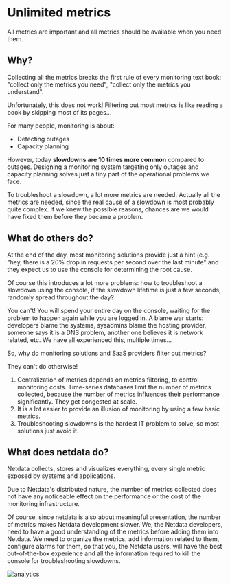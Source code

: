 # Unlimited metrics

All metrics are important and all metrics should be available when you need them.  

## Why?

Collecting all the metrics breaks the first rule of every monitoring text book: "collect only the metrics you need", "collect only the metrics you understand".

Unfortunately, this does not work! Filtering out most metrics is like reading a book by skipping most of its pages...

For many people, monitoring is about:

- Detecting outages
- Capacity planning

However, today **slowdowns are 10 times more common** compared to outages. Designing a monitoring system targeting only outages and capacity planning solves just a tiny part of the operational problems we face.

To troubleshoot a slowdown, a lot more metrics are needed. Actually all the metrics are needed, since the real cause of a slowdown is most probably quite complex. If we knew the possible reasons, chances are we would have fixed them before they became a problem.

## What do others do?

At the end of the day, most monitoring solutions provide just a hint (e.g. "hey, there is a 20% drop in requests per second over the last minute" and they expect us to use the console for determining the root cause.

Of course this introduces a lot more problems: how to troubleshoot a slowdown using the console, if the slowdown lifetime is just a few seconds, randomly spread throughout the day?

You can't! You will spend your entire day on the console, waiting for the problem to happen again while you are logged in. A blame war starts: developers blame the systems, sysadmins blame the hosting provider, someone says it is a DNS problem, another one believes it is network related, etc. We have all experienced this, multiple times...

So, why do monitoring solutions and SaaS providers filter out metrics?

They can't do otherwise!

1. Centralization of metrics depends on metrics filtering, to control monitoring costs. Time-series databases limit the number of metrics collected, because the number of metrics influences their performance significantly. They get congested at scale.
2. It is a lot easier to provide an illusion of monitoring by using a few basic metrics.
3. Troubleshooting slowdowns is the hardest IT problem to solve, so most solutions just avoid it.

## What does netdata do?

Netdata collects, stores and visualizes everything, every single metric exposed by systems and applications.

Due to Netdata's distributed nature, the number of metrics collected does not have any noticeable effect on the performance or the cost of the monitoring infrastructure.

Of course, since netdata is also about meaningful presentation, the number of metrics makes Netdata development slower. We, the Netdata developers, need to have a good understanding of the metrics before adding them into Netdata. We need to organize the metrics, add information related to them, configure alarms for them, so that you, the Netdata users, will have the best out-of-the-box experience and all the information required to kill the console for troubleshooting slowdowns.

[![analytics](https://www.google-analytics.com/collect?v=1&aip=1&t=pageview&_s=1&ds=github&dr=https%3A%2F%2Fgithub.com%2Fnetdata%2Fnetdata&dl=https%3A%2F%2Fmy-netdata.io%2Fgithub%2Fdocs%2Fwhy-netdata%2Funlimited-metrics&_u=MAC~&cid=5792dfd7-8dc4-476b-af31-da2fdb9f93d2&tid=UA-64295674-3)]()
